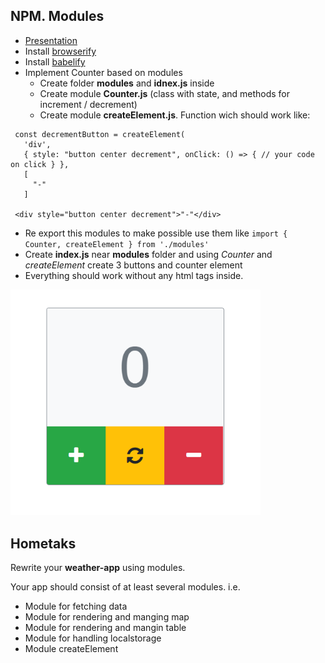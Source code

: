## NPM. Modules

* [Presentation](https://slides.com/danielsuleiman/npm#/)
* Install [browserify](http://browserify.org/)
* Install [babelify](https://github.com/babel/babelify)
* Implement Counter based on modules
  * Create folder **modules** and **idnex.js** inside
  * Create module **Counter.js** (class with state, and methods for increment / decrement)
  * Create module **createElement.js**. Function wich should work like:
```
 const decrementButton = createElement(
   'div',
   { style: "button center decrement", onClick: () => { // your code on click } },
   [
     "-"
   ]

 <div style="button center decrement">"-"</div>
```
* Re export this modules to make possible use them like `import { Counter, createElement } from './modules'`
* Create **index.js** near **modules** folder and using *Counter* and *createElement* create 3 buttons and counter element
* Everything should work without any html tags inside.
<img src="./assets/counter.png" width="400">

  
## Hometaks
Rewrite your **weather-app** using modules.

Your app should consist of at least several modules. i.e.
* Module for fetching data
* Module for rendering and manging map
* Module for rendering and mangin table
* Module for handling localstorage
* Module createElement 


